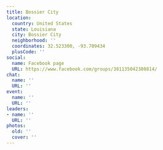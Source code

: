 ```yaml
---
title: Bossier City
location:
  country: United States
  state: Louisiana
  city: Bossier City
  neighborhood: ''
  coordinates: 32.523300, -93.709434
  plusCode: ''
social:
  name: Facebook page
  URL: https://www.facebook.com/groups/381135042380814/
chat:
  name: ''
  URL: ''
event:
  name: ''
  URL: ''
leaders:
- name: ''
  URL: ''
photos:
  old: ''
  cover: ''
---
```

